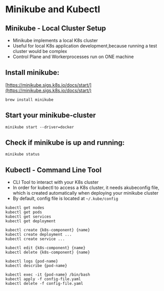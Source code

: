 # Minikube and Kubectl

## Minikube - Local Cluster Setup
* Minikube implements a local K8s cluster
* Useful for local K8s application development,because running a test cluster would be complex
* Control Plane and Workerprocesses run on ONE machine

## Install minikube:

[https://minikube.sigs.k8s.io/docs/start/](https://minikube.sigs.k8s.io/docs/start/)

`brew install minikube`

## Start your minikube-cluster

`minikube start --driver=docker`

## Check if minikube is up and running:

`minikube status`

## Kubectl - Command Line Tool
* CLI Tool to interact with your K8s cluster
* In order for kubectl to access a K8s cluster, it needs akubeconfig file, which is created automatically when deploying your minikube cluster
* By default, config file is located at `~/.kube/config`
```
kubectl get nodes
kubectl get pods
kubectl get services
kubectl get deployment

kubectl create {k8s-component} {name}
kubectl create deployment ...
kubectl create service ...

kubectl edit {k8s-component} {name}
kubectl delete {k8s-component} {name}

kubectl logs {pod-name}
kubectl describe {pod-name}

kubectl exec -it {pod-name} /bin/bash
kubectl apply -f config-file.yaml
kubectl delete -f config-file.yaml
```

